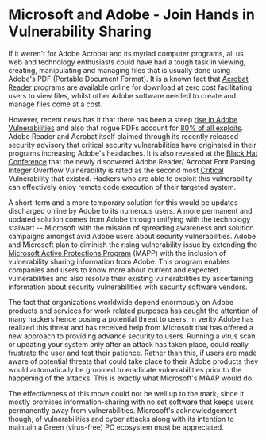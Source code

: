 # Microsoft and Adobe - Join Hands in Vulnerability Sharing

If it weren't for Adobe Acrobat and its myriad computer programs, all us web and technology enthusiasts could have had a tough task in viewing, creating, manipulating and managing files that is usually done using Adobe's PDF (Portable Document Format). It is a known fact that <a href="http://www.adobe.com/products/reader/">Acrobat Reader</a> programs are available online for download at zero cost facilitating users to view files, whilst other Adobe software needed to create and manage files come at a cost.

However, recent news has it that there has been a steep <a href="http://threatpost.com/en_us/blogs/adobe-vulnerabilities-continue-rise-042710">rise in Adobe Vulnerabilities</a> and also that rogue PDFs account for <a href="http://www.computerworld.com/s/article/9157438/Rogue_PDFs_account_for_80_of_all_exploits_says_researcher">80% of all exploits</a>. Adobe Reader and Acrobat itself claimed through its recently released security advisory that critical security vulnerabilities have originated in their programs increasing Adobe's headaches. It is also revealed at the <a href="http://www.blackhat.com/">Black Hat Conference</a> that the newly discovered Adobe Reader/ Acrobat Font Parsing Integer Overflow Vulnerability is rated as the second most <a href="http://www.adobe.com/devnet/security/security_zone/severity_ratings.html">Critical</a> Vulnerability that existed. Hackers who are able to exploit this vulnerability can effectively enjoy remote code execution of their targeted system.

A short-term and a more temporary solution for this would be updates discharged online by Adobe to its numerous users. A more permanent and updated solution comes from Adobe through unifying with the technology stalwart -- Microsoft with the mission of spreading  awareness and solution campaigns amongst avid Adobe users about security vulnerabilities. Adobe and Microsoft plan to diminish the rising vulnerability issue by extending the <a href="http://www.microsoft.com/security/msrc/collaboration/mapp.aspx">Microsoft Active Protections Program</a> (MAPP) with the inclusion of vulnerability sharing information from Adobe. This program enables companies and users to know more about current and expected vulnerabilities and also resolve their existing vulnerabilities by ascertaining information about security vulnerabilities with security software vendors. 

The fact that organizations worldwide depend enormously on Adobe products and services for work related purposes has caught the attention of many hackers hence posing a potential threat to users. In verity Adobe has realized this threat and has received help from Microsoft that has offered a new approach to providing advance security to users. Running a virus scan or updating your system only after an attack has taken place, could really frustrate the user and test their patience. Rather than this, if users are made aware of potential threats that could take place to their Adobe products they would automatically be groomed to eradicate vulnerabilities prior to the happening of the attacks. This is exactly what Microsoft's MAAP would do. 

The effectiveness of this move could not be well up to the mark, since it mostly promises information-sharing with no set software that keeps users permanently away from vulnerabilities. Microsoft's acknowledgement though, of vulnerabilities and cyber attacks along with its intention to maintain a Green (virus-free) PC ecosystem must be appreciated.
